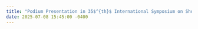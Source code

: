 ```yaml
---
title: "Podium Presentation in 35$^{th}$ International Symposium on Shock Waves (ISSW35) at University of Queensland."
date: 2025-07-08 15:45:00 -0400
---
```

